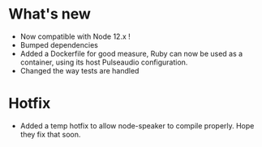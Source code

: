# What's new
+ Now compatible with Node 12.x !  
+ Bumped dependencies
+ Added a Dockerfile for good measure, Ruby can now be used as a container, using its host Pulseaudio configuration.
+ Changed the way tests are handled

# Hotfix
+ Added a temp hotfix to allow node-speaker to compile properly. Hope they fix that soon. 

